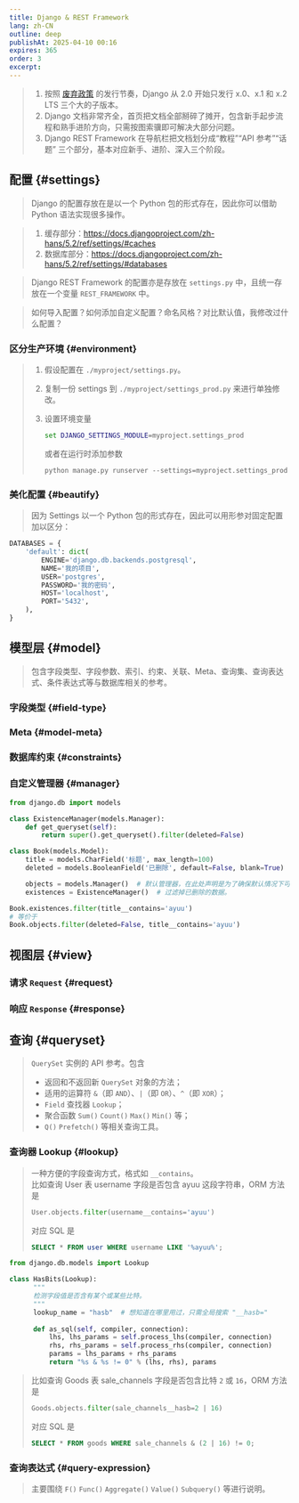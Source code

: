 ```yaml
---
title: Django & REST Framework
lang: zh-CN
outline: deep
publishAt: 2025-04-10 00:16
expires: 365
order: 3
excerpt:
---
```


<SeeAlsoBar flavor="neck" :refs="[
    { text: 'Django REST Framework', link: 'https://www.django-rest-framework.org/' },
    { text: 'Django 5.2', link: 'https://docs.djangoproject.com/zh-hans/5.2/' },
    { text: 'Django 4.2', link: 'https://docs.djangoproject.com/zh-hans/4.2/' },
    { text: 'Django 3.2', link: 'https://docs.djangoproject.com/zh-hans/3.2/' },
    { text: 'Django 2.2', link: 'https://docs.djangoproject.com/zh-hans/2.2/' },
]"/>

> 1. 按照 [废弃政策](https://docs.djangoproject.com/zh-hans/5.2/internals/release-process/#deprecation-policy)
>    的发行节奏，Django 从 2.0 开始只发行 x.0、x.1 和 x.2 LTS 三个大的子版本。
> 2. Django 文档非常齐全，首页把文档全部掰碎了摊开，包含新手起步流程和熟手进阶方向，只需按图索骥即可解决大部分问题。
> 3. Django REST Framework 在导航栏把文档划分成“教程”“API 参考”“话题” 三个部分，基本对应新手、进阶、深入三个阶段。

## 配置 {#settings}

> Django 的配置存放在是以一个 Python 包的形式存在，因此你可以借助 Python 语法实现很多操作。

<LinkCard href="https://docs.djangoproject.com/zh-hans/5.2/ref/settings/" text="Django 配置" />

> 1. 缓存部分：https://docs.djangoproject.com/zh-hans/5.2/ref/settings/#caches
> 2. 数据库部分：https://docs.djangoproject.com/zh-hans/5.2/ref/settings/#databases

<LinkCard href="https://www.django-rest-framework.org/api-guide/settings/"
          text="Settings - Django REST Framework"
          note="Configuration for REST framework is all namespaced inside a single Django setting, named REST_FRAMEWORK." />

> Django REST Framework 的配置亦是存放在 `settings.py` 中，且统一存放在一个变量 `REST_FRAMEWORK` 中。

<LinkCard href="https://docs.djangoproject.com/zh-hans/5.2/topics/settings/" text="配置 Django 配置" />

> 如何导入配置？如何添加自定义配置？命名风格？对比默认值，我修改过什么配置？

### 区分生产环境 {#environment}

> 1. 假设配置在 `./myproject/settings.py`。
> 2. 复制一份 settings 到 `./myproject/settings_prod.py` 来进行单独修改。
> 3. 设置环境变量
>    ```bat
>    set DJANGO_SETTINGS_MODULE=myproject.settings_prod
>    ```
>    
>    或者在运行时添加参数
>    
>    ```shell
>    python manage.py runserver --settings=myproject.settings_prod
>    ```

### 美化配置 {#beautify}

> 因为 Settings 以一个 Python 包的形式存在，因此可以用形参对固定配置加以区分：

```python [./我的项目/settings.py]
DATABASES = {
    'default': dict(
        ENGINE='django.db.backends.postgresql',
        NAME='我的项目',
        USER='postgres',
        PASSWORD='我的密码',
        HOST='localhost',
        PORT='5432',
    ),
}
```

## 模型层 {#model}

<LinkCard href="https://docs.djangoproject.com/zh-hans/5.2/ref/models/" text="模型 API 参考" />

> 包含字段类型、字段参数、索引、约束、关联、Meta、查询集、查询表达式、条件表达式等与数据库相关的参考。

### 字段类型 {#field-type}

<LinkCard href="https://docs.djangoproject.com/zh-hans/5.2/ref/models/fields/"
          text="模型字段参考"
          note="本文档包含 Field 类的所有 API 参考，包括 字段选项 和 字段类型。" />
<LinkCard href="https://docs.djangoproject.com/zh-hans/5.2/ref/contrib/postgres/fields/"
          text="PostgreSQL 特有模型字段"
          note="所有这些字段都可以从 django.contrib.postgres.field 模块中获得。" />
<LinkCard href="https://docs.djangoproject.com/zh-hans/5.2/howto/custom-model-fields/"
          text="编写自定义模型字段" />

### Meta {#model-meta}

<LinkCard href="https://docs.djangoproject.com/zh-hans/5.2/ref/models/options/"
          text="模型 Meta 选项"
          note="模型内部类 Meta 的参考，其用于控制模型的行为，例如表名、约束、排序、抽象等。" />

### 数据库约束 {#constraints}

<LinkCard href="https://docs.djangoproject.com/zh-hans/5.2/ref/models/constraints/"
          text="约束参考"
          note="本模块中定义的类可以创建数据库约束。它们被添加到模型中 Meta.constraints 选项中。" />

### 自定义管理器 {#manager}

<LinkCard href="https://docs.djangoproject.com/zh-hans/5.2/topics/db/managers/#custom-managers"
          text="自定义管理器"
          note="Manager 是一种接口，它赋予了 Django 模型操作数据库的能力。Django 应用中每个模型拥有至少一个 Manager。有两种原因可能使你想要自定义 Manager：添加额外的 Manager 方法，修改 Manager 返回的原始 QuerySet。" />

```python
from django.db import models

class ExistenceManager(models.Manager):
    def get_queryset(self):
        return super().get_queryset().filter(deleted=False)

class Book(models.Model):
    title = models.CharField('标题', max_length=100)
    deleted = models.BooleanField('已删除', default=False, blank=True)

    objects = models.Manager()  # 默认管理器，在此处声明是为了确保默认情况下可以拿到表中所有数据。
    existences = ExistenceManager()  # 过滤掉已删除的数据。

Book.existences.filter(title__contains='ayuu')
# 等价于
Book.objects.filter(deleted=False, title__contains='ayuu')
```

## 视图层 {#view}

### 请求 `Request` {#request}

<LinkCard href="https://docs.djangoproject.com/zh-hans/5.2/ref/request-response/"
          text="HttpRequest 对象" />
<LinkCard href="https://www.django-rest-framework.org/api-guide/requests/"
          text="Requests - Django REST Framework" />

### 响应 `Response` {#response}

<LinkCard href="https://docs.djangoproject.com/zh-hans/5.2/ref/request-response/#httpresponse-objects"
          text="HttpResponse 对象" />
<LinkCard href="https://www.django-rest-framework.org/api-guide/responses/"
          text="Responses - Django REST Framework" />

## 查询 {#queryset}

<LinkCard href="https://docs.djangoproject.com/zh-hans/5.2/ref/models/querysets/"
          text="QuerySet API 参考" />

> `QuerySet` 实例的 API 参考。包含
> - 返回和不返回新 `QuerySet` 对象的方法；
> - 适用的运算符 `&`（即 `AND`）、`|`（即 `OR`）、`^`（即 `XOR`）；
> - `Field` 查找器 `Lookup`；
> - 聚合函数 `Sum()` `Count()` `Max()` `Min()` 等；
> - `Q()` `Prefetch()` 等相关查询工具。

### 查询器 Lookup {#lookup}

<LinkCard href="https://docs.djangoproject.com/zh-hans/5.2/ref/models/querysets/#field-lookups"
          text="内置的 Field 查找"
          note="字段查找是指定 SQL WHERE 子句的方法。它们被指定为 QuerySet 方法 filter()、exclude() 和 get() 的关键字参数。" />
<LinkCard href="https://docs.djangoproject.com/zh-hans/5.2/ref/contrib/postgres/lookups/"
          text="PostgreSQL 特有的查找" />

> 一种方便的字段查询方式，格式如 `__contains`。  
> 比如查询 User 表 username 字段是否包含 ayuu 这段字符串，ORM 方法是
> 
> ```python
> User.objects.filter(username__contains='ayuu')
> ```
> 
> 对应 SQL 是
> 
> ```sql
> SELECT * FROM user WHERE username LIKE '%ayuu%';
> ```

<LinkCard href="https://docs.djangoproject.com/zh-hans/5.2/howto/custom-lookups/"
          text="如何编写自定义的查询器" />

```python
from django.db.models import Lookup

class HasBits(Lookup):
      """
      检测字段值是否含有某个或某些比特。
      """
      lookup_name = "hasb"  # 想知道在哪里用过，只需全局搜索 "__hasb="
  
      def as_sql(self, compiler, connection):
          lhs, lhs_params = self.process_lhs(compiler, connection)
          rhs, rhs_params = self.process_rhs(compiler, connection)
          params = lhs_params + rhs_params
          return "%s & %s != 0" % (lhs, rhs), params
```

> 比如查询 Goods 表 sale_channels 字段是否包含比特 `2` 或 `16`，ORM 方法是
> 
> ```python
> Goods.objects.filter(sale_channels__hasb=2 | 16)
> ```
> 
> 对应 SQL 是
> 
> ```sql
> SELECT * FROM goods WHERE sale_channels & (2 | 16) != 0;
> ```

### 查询表达式 {#query-expression}

<LinkCard href="https://docs.djangoproject.com/zh-hans/5.2/ref/models/expressions/"
          text="查询表达式"
          note="查询表达式描述了一个值或一个计算，它可以作为更新、创建、过滤、排序、注解或聚合的一部分。当一个表达式输出一个布尔值时，它可以直接用于过滤器中。有许多内置的表达式（在下面的文档中）可以用来帮助你编写查询。表达式可以组合，或者在某些情况下嵌套，以形成更复杂的计算。" />

> 主要围绕 `F()` `Func()` `Aggregate()` `Value()` `Subquery()` 等进行说明。


<style scoped>
.LinkCard {
    margin-top: 15px;
}
</style>
